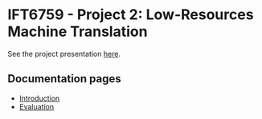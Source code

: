 # IFT6759 - Project 2: Low-Resources Machine Translation

See the project presentation [here](https://github.com/mila-iqia/ift6759/blob/master/projects/project2/low_resource_machine_translation_project.pdf).


## Documentation pages

- [Introduction](introduction.md)
- [Evaluation](evaluation.md)

